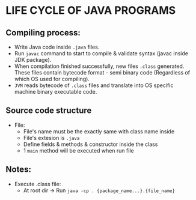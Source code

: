 # LIFE CYCLE OF JAVA PROGRAMS
## Compiling process:
- Write Java code inside `.java` files.
- Run `javac` command to start to compile & validate syntax (javac inside JDK package).
- When compilation finished successfully, new files `.class` generated. These files contain bytecode format - semi binary code (Regardless of which OS used for compiling).
- `JVM` reads bytecode of `.class` files and translate into OS specific machine binary executable code.

## Source code structure
- File:
    - File's name must be the exactly same with class name inside
    - File's extesion is `.java`
    - Define fields & methods & constructor inside the class
    - 1 `main` method will be executed when run file

## Notes:
- Execute .class file:
    - At root dir -> Run `java -cp . {package_name...}.{file_name}`